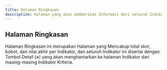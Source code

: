 ```yaml
---
title: Halaman Ringkasan
description: Halaman yang akan memberikan Informasi dari seluruh Indikator, Elemen, yang berada di dua belas (12) Kriteria
---
```


## Halaman Ringkasan
Halaman Ringkasan ini merupakan Halaman yang Mencakup total skor, bobot, dan nilai akhir per Indikator, dan seluruh Indikator ini disertai dengan Tombol Detail (**>**) yang akan menghantarkan ke halaman Indikator dari masing-masing Indikator Kriteria.
